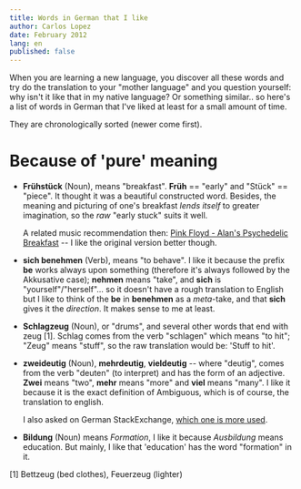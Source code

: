 ```yaml
---
title: Words in German that I like
author: Carlos Lopez
date: February 2012
lang: en
published: false
---
```


When you are learning a new language, you discover all these words and try do the translation to your "mother language" and you question yourself: why isn't it like that in my native language? Or something similar.. so here's a list of words in German that I've liked at least for a small amount of time.

They are chronologically sorted (newer come first).

# Because of 'pure' meaning

* **Frühstück** (Noun), means "breakfast". **Früh** == "early" and "Stück" == "piece". It thought it was a beautiful constructed word. Besides, the meaning and picturing of one's breakfast _lends itself_ to greater imagination, so the _raw_ "early stuck" suits it well.

    A related music recommendation then: [Pink Floyd - Alan's Psychedelic Breakfast](http://www.youtube.com/watch?v=oPxJw5YfFqk) -- I like the original version better though.

* **sich benehmen** (Verb), means "to behave". I like it because the prefix **be** works always upon something (therefore it's always followed by the Akkusative case); **nehmen** means "take", and **sich** is "yourself"/"herself"... so it doesn't have a rough translation to English but I like to think of the **be** in **benehmen** as a _meta_-take, and that **sich** gives it the _direction_. It makes sense to me at least.

* **Schlagzeug** (Noun), or "drums", and several other words that end with zeug [1]. Schlag comes from the verb "schlagen" which means "to hit"; "Zeug" means "stuff", so the raw translation would be: 'Stuff to hit'. 

* **zweideutig** (Noun), **mehrdeutig**, **vieldeutig** -- where "deutig", comes from the verb "deuten" (to interpret) and has the form of an adjective. **Zwei** means "two", **mehr** means "more" and **viel** means "many". I like it because it is the exact definition of Ambiguous, which is of course, the translation to english.

    I also asked on German StackExchange, [which one is more used](http://german.stackexchange.com/questions/4121/which-of-these-is-more-common-to-say-zweideutig-mehrdeutig-vieldeutig).

* **Bildung** (Noun) means _Formation_, I like it because *Ausbildung* means education. But mainly, I like that 'education' has the word "formation" in it.

[1] Bettzeug (bed clothes), Feuerzeug (lighter)